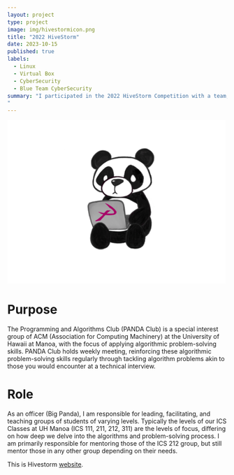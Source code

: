 ```yaml
---
layout: project
type: project
image: img/hivestormicon.png
title: "2022 HiveStorm"
date: 2023-10-15
published: true
labels:
  - Linux
  - Virtual Box
  - CyberSecurity
  - Blue Team CyberSecurity
summary: "I participated in the 2022 HiveStorm Competition with a team, a competition awarding points based on capture-the-flag style objectives within various Linux and Windows operating system versions as well as security best practices.
"
---
```


<div class="text-center p-4">
  <img width="500px" src="../img/panda.png" class="img-thumbnail" >
</div>

<h1> Purpose </h1>
The Programming and Algorithms Club (PANDA Club) is a special interest group of ACM (Association for Computing Machinery) at the University of Hawaii at Manoa, with the focus of applying algorithmic problem-solving skills. PANDA Club holds weekly meeting, reinforcing these algorithmic problem-solving skills regularly through tackling algorithm problems akin to those you would encounter at a technical interview.

<h1> Role </h1>

As an officer (Big Panda), I am responsible for leading, facilitating, and teaching groups of students of varying levels. Typically the levels of our ICS Classes at UH Manoa (ICS 111, 211, 212, 311) are the levels of focus, differing on how deep we delve into the algorithms and problem-solving process. I am primarily responsible for mentoring those of the ICS 212 group, but still mentor those in any other group depending on their needs.

This is Hivestorm [website](https://www.hivestorm.org/).
